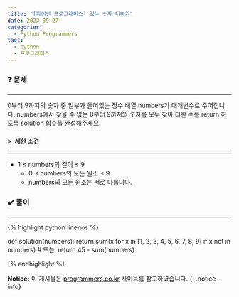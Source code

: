 ```yaml
---
title: "[파이썬 프로그래머스] 없는 숫자 더하기"
date: 2022-09-27
categories:
  - Python Programmers
tags:
  - python
  - 프로그래머스
---
```


### ❓ 문제

---

0부터 9까지의 숫자 중 일부가 들어있는 정수 배열 numbers가 매개변수로 주어집니다.
numbers에서 찾을 수 없는 0부터 9까지의 숫자를 모두 찾아 더한 수를 return 하도록 solution 함수를 완성해주세요.


#### > &nbsp;제한 조건

---

- 1 ≤ numbers의 길이 ≤ 9
  - 0 ≤ numbers의 모든 원소 ≤ 9
  - numbers의 모든 원소는 서로 다릅니다.


### ✔️ 풀이

---

{% highlight python linenos %}

def solution(numbers):
    return sum(x for x in [1, 2, 3, 4, 5, 6, 7, 8, 9] if x not in numbers)
    # 또는,
    return 45 - sum(numbers)

{% endhighlight %}


**Notice:** 이 게시물은 [programmers.co.kr](https://programmers.co.kr/learn/courses/30/lessons/86051) 사이트를 참고하였습니다.
{: .notice--info}
